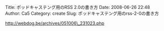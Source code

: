 Title: ポッドキャステング用のRSS 2.0の書き方
Date: 2008-06-26 22:48
Author: Ca5
Category: create
Slug: ポッドキャステング用のrss-2-0の書き方

http://webdog.be/archives/051006\_231023.php
